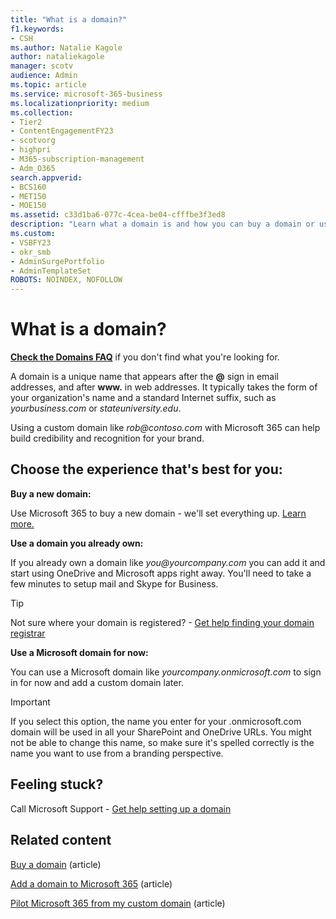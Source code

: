 ```yaml
---
title: "What is a domain?"
f1.keywords:
- CSH
ms.author: Natalie Kagole
author: nataliekagole
manager: scotv
audience: Admin
ms.topic: article
ms.service: microsoft-365-business
ms.localizationpriority: medium
ms.collection:
- Tier2 
- ContentEngagementFY23
- scotvorg
- highpri
- M365-subscription-management
- Adm_O365
search.appverid:
- BCS160
- MET150
- MOE150
ms.assetid: c33d1ba6-077c-4cea-be04-cfffbe3f3ed8
description: "Learn what a domain is and how you can buy a domain or use the default domain of your business to get started with OneDrive and Microsoft apps."
ms.custom:
- VSBFY23 
- okr_smb
- AdminSurgePortfolio
- AdminTemplateSet
ROBOTS: NOINDEX, NOFOLLOW
---
```


# What is a domain?

 **[Check the Domains FAQ](../setup/domains-faq.yml)** if you don't find what you're looking for. 
  
A domain is a unique name that appears after the **@** sign in email addresses, and after **www.** in web addresses. It typically takes the form of your organization's name and a standard Internet suffix, such as *yourbusiness.<span>com* or *stateuniversity.<span>edu*. 
  
Using a custom domain like *rob@contoso.<span>com* with Microsoft 365 can help build credibility and recognition for your brand. 
  
## Choose the experience that's best for you:

 **Buy a new domain:**
  
Use Microsoft 365 to buy a new domain - we'll set everything up. [Learn more.](buy-a-domain-name.md)
  
 **Use a domain you already own:**
  
If you already own a domain like  *you@yourcompany.<span>com*  you can add it and start using OneDrive and Microsoft apps right away. You'll need to take a few minutes to setup mail and Skype for Business. 
  
> [!TIP]
> Not sure where your domain is registered? - [Get help finding your domain registrar](find-your-domain-registrar.md)
  
 **Use a Microsoft domain for now:**
  
You can use a Microsoft domain like  *yourcompany.onmicrosoft.<span>com*  to sign in for now and add a custom domain later. 
  
> [!IMPORTANT]
> If you select this option, the name you enter for your .onmicrosoft.com domain will be used in all your SharePoint and OneDrive URLs. You might not be able to change this name, so make sure it's spelled correctly is the name you want to use from a branding perspective. 
  
## Feeling stuck?

Call Microsoft Support - [Get help setting up a domain](../../business-video/get-help-support.md)

## Related content

[Buy a domain](buy-a-domain-name.md) (article)

[Add a domain to Microsoft 365](../setup/add-domain.md) (article)

[Pilot Microsoft 365 from my custom domain](../misc/pilot-microsoft-365-from-my-custom-domain.md) (article)


